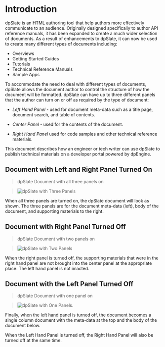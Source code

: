 
# Introduction 

dpSlate is an HTML authoring tool that help authors more effectively communicate to an audience.  Originally designed specifically to author API reference manuals, it has been expanded to create a much wider selection of documents.  As a result of enhancements to dpSlate, it can now be used to create many different types of documents including:

* Overviews
* Getting Started Guides
* Tutorials
* Technical Reference Manuals
* Sample Apps

To accommodate the need to deal with different types of documents, dpSlate allows the document author to control the structure of how the document will be formatted.  dpSlate can have up to three different panels that the author can turn on or off as required by the type of document:

* _Left Hand Panel_ - used for document meta-data such as a title page, document search, and table of contents.

* _Center Panel_ - used for the contents of the document.

* _Right Hand Panel_ used for code samples and other technical reference materials.

This document describes how an engineer or tech writer can use dpSlate to publish technical materials on a developer portal powered by dpEngine.  

## Document with Left and Right Panel Turned On

> dpSlate Document with all three panels on

> ![dpSlate with Three Panels](/images/dpslate/threePanel.png)

When all three panels are turned on, the dpSlate document will look as shown.  The three panels are for the document meta-data (left), body of the document, and supporting materials to the right.

## Document with Right Panel Turned Off

> dpSlate Document with two panels on

> ![dpSlate with Two Panels](/images/dpslate/twoPanel.png)


When the right panel is turned off, the supporting materials that were in the right hand panel are not brought into the center panel at the appropriate place.  The left hand panel is not imacted.

## Document with the Left Panel Turned Off

> dpSlate Document with one panel on

> ![dpSlate with One Panels](/images/dpslate/onePanel.png).

Finally, when the left hand panel is turned off, the document becomes a single column document with the meta-data at the top and the body of the document below.  

<aside class="notice">
When the Left Hand Panel is turned off, the Right Hand Panel will also be turned off at the same time.
</aside>

